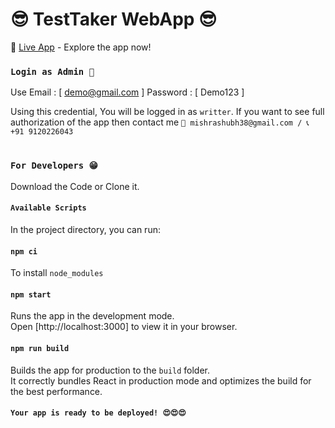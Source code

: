 # 😎 TestTaker WebApp 😎

🚀 [Live App](https://testtaker.netlify.app/) - Explore the app now!

### `Login as Admin 👲`
Use Email : [ demo@gmail.com ]
Password :   [ Demo123 ]

Using this credential, You will be logged in as `writter`. 
If you want to see full authorization of the app then contact me 
`📧 mishrashubh38@gmail.com / 📞 +91 9120226043`

#
#


### `For Developers 😁`
Download the Code or Clone it.


#### `Available Scripts`
In the project directory, you can run:
#### `npm ci`
To install `node_modules` 
#### `npm start`
Runs the app in the development mode.\
Open [http://localhost:3000] to view it in your browser.
#### `npm run build`
Builds the app for production to the `build` folder.\
It correctly bundles React in production mode and optimizes the build for the best performance.
#### `Your app is ready to be deployed! 😍😍😍`
